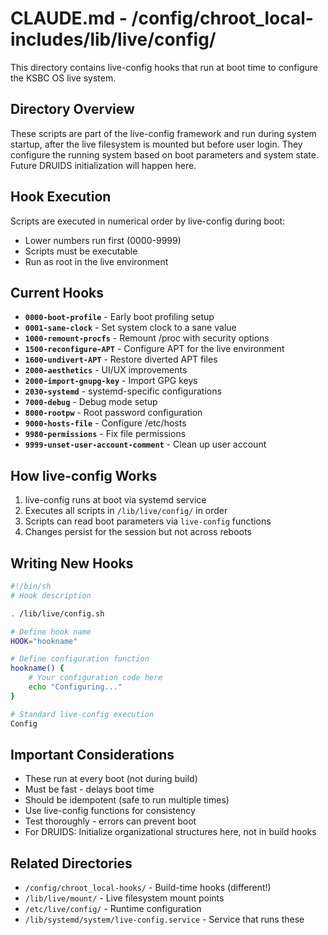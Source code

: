 # CLAUDE.md - /config/chroot_local-includes/lib/live/config/

This directory contains live-config hooks that run at boot time to configure the KSBC OS live system.

## Directory Overview

These scripts are part of the live-config framework and run during system startup, after the live filesystem is mounted but before user login. They configure the running system based on boot parameters and system state. Future DRUIDS initialization will happen here.

## Hook Execution

Scripts are executed in numerical order by live-config during boot:
- Lower numbers run first (0000-9999)
- Scripts must be executable
- Run as root in the live environment

## Current Hooks

- **`0000-boot-profile`** - Early boot profiling setup
- **`0001-sane-clock`** - Set system clock to a sane value
- **`1000-remount-procfs`** - Remount /proc with security options
- **`1500-reconfigure-APT`** - Configure APT for the live environment
- **`1600-undivert-APT`** - Restore diverted APT files
- **`2000-aesthetics`** - UI/UX improvements
- **`2000-import-gnupg-key`** - Import GPG keys
- **`2030-systemd`** - systemd-specific configurations
- **`7000-debug`** - Debug mode setup
- **`8000-rootpw`** - Root password configuration
- **`9000-hosts-file`** - Configure /etc/hosts
- **`9980-permissions`** - Fix file permissions
- **`9999-unset-user-account-comment`** - Clean up user account

## How live-config Works

1. live-config runs at boot via systemd service
2. Executes all scripts in `/lib/live/config/` in order
3. Scripts can read boot parameters via `live-config` functions
4. Changes persist for the session but not across reboots

## Writing New Hooks

```bash
#!/bin/sh
# Hook description

. /lib/live/config.sh

# Define hook name
HOOK="hookname"

# Define configuration function
hookname() {
    # Your configuration code here
    echo "Configuring..."
}

# Standard live-config execution
Config
```

## Important Considerations

- These run at every boot (not during build)
- Must be fast - delays boot time
- Should be idempotent (safe to run multiple times)
- Use live-config functions for consistency
- Test thoroughly - errors can prevent boot
- For DRUIDS: Initialize organizational structures here, not in build hooks

## Related Directories
- `/config/chroot_local-hooks/` - Build-time hooks (different!)
- `/lib/live/mount/` - Live filesystem mount points
- `/etc/live/config/` - Runtime configuration
- `/lib/systemd/system/live-config.service` - Service that runs these